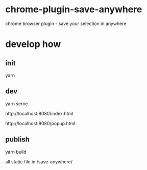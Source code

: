 # chrome-plugin-save-anywhere

chrome browser plugin - save your selection in anywhere



# develop how

## init
  yarn
  
## dev
  yarn serve 
  
  http://localhost:8080/index.html
  
  http://localhost:8080/popup.html
  
## publish
  yarn build 
  
  all static file in /save-anywhere/
